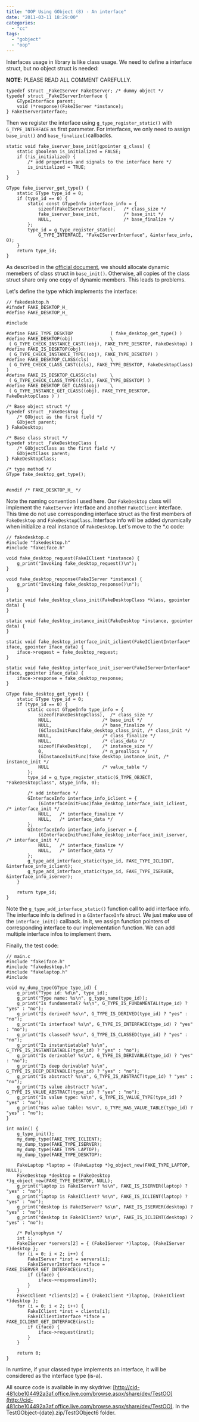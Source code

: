 ```yaml
---
title: "OOP Using GObject (8) - An interface"
date: "2011-03-11 18:29:00"
categories: 
  - "cc"
tags: 
  - "gobject"
  - "oop"
---
```


Interfaces usage in library is like class usage. We need to define a interface struct, but no object struct is needed:

**NOTE**: PLEASE READ ALL COMMENT CAREFULLY.

```
typedef struct _FakeIServer FakeIServer; /* dummy object */
typedef struct _FakeIServerInterface {
    GTypeInterface parent;
    void (*response)(FakeIServer *instance);
} FakeIServerInterface;
```

Then we register the interface using `g_type_register_static()` with `G_TYPE_INTERFACE` as first parameter. For interfaces, we only need to assign `base_init()` and `base_finalize()`callbacks.

```
static void fake_iserver_base_init(gpointer g_class) {
    static gboolean is_initialized = FALSE;
    if (!is_initialized) {
        /* add properties and signals to the interface here */
        is_initialized = TRUE;
    }
}

GType fake_iserver_get_type() {
    static GType type_id = 0;
    if (type_id == 0) {
        static const GTypeInfo interface_info = {
            sizeof(FakeIServerInterface),   /* class_size */
            fake_iserver_base_init,         /* base_init */
            NULL,                           /* base_finalize */
        };
        type_id = g_type_register_static(
            G_TYPE_INTERFACE, "FakeIServerInterface", &interface_info, 0);
    }
    return type_id;
}
```

As described in the [official document](http://library.gnome.org/devel/gobject/stable/gobject-Type-Information.html#GClassInitFunc), we should allocate dynamic memebers of class struct in `base_init()`. Otherwise, all copies of the class struct share only one copy of dynamic members. This leads to problems.

Let's define the type which implements the interface:

```
// fakedesktop.h
#ifndef FAKE_DESKTOP_H_
#define FAKE_DESKTOP_H_

#include 

#define FAKE_TYPE_DESKTOP              ( fake_desktop_get_type() )
#define FAKE_DESKTOP(obj)              \
 ( G_TYPE_CHECK_INSTANCE_CAST((obj), FAKE_TYPE_DESKTOP, FakeDesktop) )
#define FAKE_IS_DESKTOP(obj)           \
 ( G_TYPE_CHECK_INSTANCE_TYPE((obj), FAKE_TYPE_DESKTOP) )
#define FAKE_DESKTOP_CLASS(cls)        \
 ( G_TYPE_CHECK_CLASS_CAST((cls), FAKE_TYPE_DESKTOP, FakeDesktopClass) )
#define FAKE_IS_DESKTOP_CLASS(cls)     \
 ( G_TYPE_CHECK_CLASS_TYPE((cls), FAKE_TYPE_DESKTOP) )
#define FAKE_DESKTOP_GET_CLASS(obj)    \
 ( G_TYPE_INSTANCE_GET_CLASS((obj), FAKE_TYPE_DESKTOP, FakeDesktopClass ) )

/* Base object struct */
typedef struct _FakeDesktop {
    /* GObject as the first field */
    GObject parent;
} FakeDesktop;

/* Base class struct */
typedef struct _FakeDesktopClass {
    /* GObjectClass as the first field */
    GObjectClass parent;
} FakeDesktopClass;

/* type method */
GType fake_desktop_get_type();


#endif /* FAKE_DESKTOP_H_ */
```

Note the naming convention I used here. Our `FakeDesktop` class will implement the `FakeIServer` interface and another `FakeIClient` interface. This time do not use corresponding interface struct as the first members of `FakeDesktop` and `FakeDesktopClass`. Interface info will be added dynamically when initialize a real instance of `FakeDesktop`. Let's move to the \*.c code:

```
// fakedesktop.c
#include "fakedesktop.h"
#include "fakeiface.h"

void fake_desktop_request(FakeIClient *instance) {
    g_print("Invoking fake_desktop_request()\n");
}

void fake_desktop_response(FakeIServer *instance) {
    g_print("Invoking fake_desktop_response()\n");
}

static void fake_desktop_class_init(FakeDesktopClass *klass, gpointer data) {
}

static void fake_desktop_instance_init(FakeDesktop *instance, gpointer data) {
}

static void fake_desktop_interface_init_iclient(FakeIClientInterface* iface, gpointer iface_data) {
    iface->request = fake_desktop_request;
}

static void fake_desktop_interface_init_iserver(FakeIServerInterface* iface, gpointer iface_data) {
    iface->response = fake_desktop_response;
}

GType fake_desktop_get_type() {
    static GType type_id = 0;
    if (type_id == 0) {
        static const GTypeInfo type_info = {
            sizeof(FakeDesktopClass),  /* class_size */
            NULL,                   /* base_init */
            NULL,                   /* base_finalize */
            (GClassInitFunc)fake_desktop_class_init, /* class_init */
            NULL,                   /* class_finalize */
            NULL,                   /* class_data */
            sizeof(FakeDesktop),    /* instance_size */
            0,                      /* n_preallocs */
            (GInstanceInitFunc)fake_desktop_instance_init, /* instance_init */
            NULL                    /* value_table */
        };
        type_id = g_type_register_static(G_TYPE_OBJECT, "FakeDesktopClass", &type_info, 0);

        /* add interface */
        GInterfaceInfo interface_info_iclient = {
            (GInterfaceInitFunc)fake_desktop_interface_init_iclient, /* interface_init */
            NULL,   /* interface_finalize */
            NULL,   /* interface_data */
        };
        GInterfaceInfo interface_info_iserver = {
            (GInterfaceInitFunc)fake_desktop_interface_init_iserver, /* interface_init */
            NULL,   /* interface_finalize */
            NULL,   /* interface_data */
        };
        g_type_add_interface_static(type_id, FAKE_TYPE_ICLIENT, &interface_info_iclient);
        g_type_add_interface_static(type_id, FAKE_TYPE_ISERVER, &interface_info_iserver);
    }

    return type_id;
}
```

Note the `g_type_add_interface_static()` function call to add interface info. The interface info is defined in a `GInterfaceInfo` struct. We just make use of the `interface_init()` callback. In it, we assign function pointers of corresponding interface to our implementation function. We can add multiple interface infos to implement them.

Finally, the test code:

```
// main.c
#include "fakeiface.h"
#include "fakedesktop.h"
#include "fakelaptop.h"
#include 

void my_dump_type(GType type_id) {
    g_print("Type id: %d\n", type_id);
    g_print("Type name: %s\n", g_type_name(type_id));
    g_print("Is fundamental? %s\n", G_TYPE_IS_FUNDAMENTAL(type_id) ? "yes" : "no");
    g_print("Is derived? %s\n", G_TYPE_IS_DERIVED(type_id) ? "yes" : "no");
    g_print("Is interface? %s\n", G_TYPE_IS_INTERFACE(type_id) ? "yes" : "no");
    g_print("Is classed? %s\n", G_TYPE_IS_CLASSED(type_id) ? "yes" : "no");
    g_print("Is instantiatable? %s\n", G_TYPE_IS_INSTANTIATABLE(type_id) ? "yes" : "no");
    g_print("Is derivable? %s\n", G_TYPE_IS_DERIVABLE(type_id) ? "yes" : "no");
    g_print("Is deep derivable? %s\n", G_TYPE_IS_DEEP_DERIVABLE(type_id) ? "yes" : "no");
    g_print("Is abstract? %s\n", G_TYPE_IS_ABSTRACT(type_id) ? "yes" : "no");
    g_print("Is value abstract? %s\n", G_TYPE_IS_VALUE_ABSTRACT(type_id) ? "yes" : "no");
    g_print("Is value type: %s\n", G_TYPE_IS_VALUE_TYPE(type_id) ? "yes" : "no");
    g_print("Has value table: %s\n", G_TYPE_HAS_VALUE_TABLE(type_id) ? "yes" : "no");
}

int main() {
    g_type_init();
    my_dump_type(FAKE_TYPE_ICLIENT);
    my_dump_type(FAKE_TYPE_ISERVER);
    my_dump_type(FAKE_TYPE_LAPTOP);
    my_dump_type(FAKE_TYPE_DESKTOP);

    FakeLaptop *laptop = (FakeLaptop *)g_object_new(FAKE_TYPE_LAPTOP, NULL);
    FakeDesktop *desktop = (FakeDesktop *)g_object_new(FAKE_TYPE_DESKTOP, NULL);
    g_print("laptop is FakeIServer? %s\n", FAKE_IS_ISERVER(laptop) ? "yes" : "no");
    g_print("laptop is FakeIClient? %s\n", FAKE_IS_ICLIENT(laptop) ? "yes" : "no");
    g_print("desktop is FakeIServer? %s\n", FAKE_IS_ISERVER(desktop) ? "yes" : "no");
    g_print("desktop is FakeIClient? %s\n", FAKE_IS_ICLIENT(desktop) ? "yes" : "no");

    /* Polynophysm */
    int i;
    FakeIServer *servers[2] = { (FakeIServer *)laptop, (FakeIServer *)desktop };
    for (i = 0; i < 2; i++) {
        FakeIServer *inst = servers[i];
        FakeIServerInterface *iface = FAKE_ISERVER_GET_INTERFACE(inst);
        if (iface) {
            iface->response(inst);
        }
    }
    FakeIClient *clients[2] = { (FakeIClient *)laptop, (FakeIClient *)desktop };
    for (i = 0; i < 2; i++) {
        FakeIClient *inst = clients[i];
        FakeIClientInterface *iface = FAKE_ICLIENT_GET_INTERFACE(inst);
        if (iface) {
            iface->request(inst);
        }
    }

    return 0;
}
```

In runtime, if your classed type implements an interface, it will be considered as the interface type (is-a).

All source code is available in my skydrive: [http://cid-481cbe104492a3af.office.live.com/browse.aspx/share/dev/TestOO](http://cid-481cbe104492a3af.office.live.com/browse.aspx/share/dev/TestOO). In the TestGObject-{date}.zip/TestGObject6 folder.
